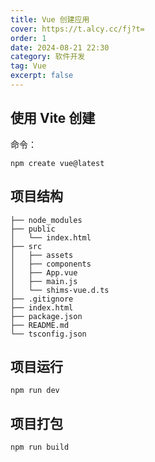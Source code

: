 ```yaml
---
title: Vue 创建应用
cover: https://t.alcy.cc/fj?t=
order: 1
date: 2024-08-21 22:30
category: 软件开发
tag: Vue
excerpt: false
---
```


## 使用 Vite 创建

命令：

```shell
npm create vue@latest
```

## 项目结构

```
├── node_modules
├── public
│   └── index.html
├── src
│   ├── assets
│   ├── components
│   ├── App.vue
│   ├── main.js
│   └── shims-vue.d.ts
├── .gitignore
├── index.html
├── package.json
├── README.md
└── tsconfig.json
```

## 项目运行

```shell
npm run dev
```

## 项目打包

```shell
npm run build
```